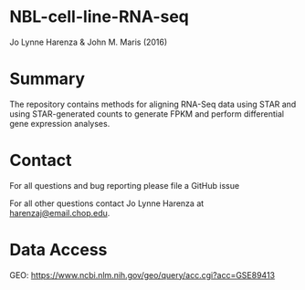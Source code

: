 # NBL-cell-line-RNA-seq

Jo Lynne Harenza & John M. Maris (2016)


# Summary

The repository contains methods for aligning RNA-Seq data using STAR and using STAR-generated counts to generate FPKM and perform differential gene expression analyses.

# Contact

For all questions and bug reporting please file a GitHub issue

For all other questions contact Jo Lynne Harenza at harenzaj@email.chop.edu.


# Data Access

GEO: https://www.ncbi.nlm.nih.gov/geo/query/acc.cgi?acc=GSE89413

